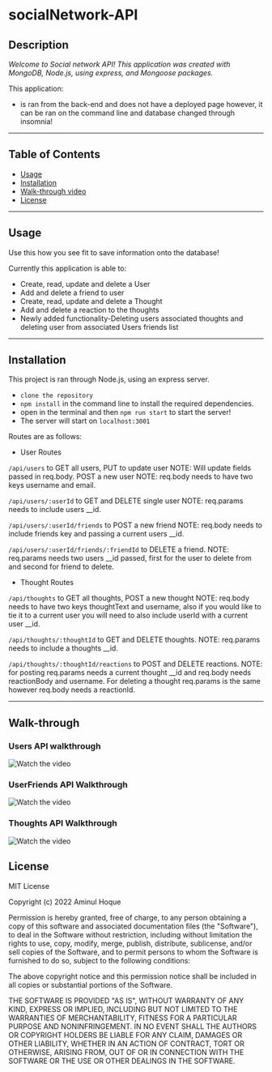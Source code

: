 # socialNetwork-API

## Description

_Welcome to Social network API! This application was created with MongoDB, Node.js, using express, and Mongoose packages._ 

This application:
* is ran from the back-end and does not have a deployed page however, it can be ran on the command line and database changed through insomnia!

---

  ## Table of Contents
  
  - [Usage](#usage)
  - [Installation](#installation)
  - [Walk-through video](#walk-through)
  - [License](#license)


  ---

  ## Usage
Use this how you see fit to save information onto the database! 

Currently this application is able to:
* Create, read, update and delete a User
* Add and delete a friend to user
* Create, read, update and delete a Thought
* Add and delete a reaction to the thoughts
* Newly added functionality-Deleting users associated thoughts and deleting user from associated Users friends list



---

  ## Installation

This project is ran through Node.js, using an express server.
* `clone the repository` 
*  `npm install` in the command line to install the required dependencies. 
*  open in the terminal and then `npm run start` to start the server!
*  The server will start on `localhost:3001`

Routes are as follows:
* User Routes

`/api/users` to GET all users, PUT to update user NOTE: Will update fields passed in req.body. POST a new user NOTE: req.body needs to have two keys username and email.

`/api/users/:userId` to GET and DELETE single user NOTE: req.params needs to include users __id.

`/api/users/:userId/friends` to POST a new friend NOTE: req.body needs to include friends key and passing a current users __id.

`/api/users/:userId/friends/:friendId` to DELETE a friend. NOTE: req.params needs two users __id passed, first for the user to delete from and second for friend to delete.

* Thought Routes

`/api/thoughts` to GET all thoughts, POST a new thought NOTE: req.body needs to have two keys thoughtText and username, also if you would like to tie it to a current user you will need to also include userId with a current user __id.

`/api/thoughts/:thoughtId` to GET and DELETE thoughts. NOTE: req.params needs to include a thoughts __id.

`/api/thoughts/:thoughtId/reactions` to POST and DELETE reactions. NOTE:  for posting req.params needs a current thought __id and req.body needs reactionBody and username. For deleting a thought req.params is the same however req.body needs a reactionId.

  ---

## Walk-through

### Users API walkthrough

![Watch the video](https://github.com/ausamindec/socialNetwork-API/blob/main/assets/addUser.gif)

### UserFriends API Walkthrough

![Watch the video](https://github.com/ausamindec/socialNetwork-API/blob/main/assets/userFriends.gif)


### Thoughts API Walkthrough

![Watch the video](https://github.com/ausamindec/socialNetwork-API/blob/main/assets/thoughts.gif)

## License

MIT License

Copyright (c) 2022 Aminul Hoque

Permission is hereby granted, free of charge, to any person obtaining a copy
of this software and associated documentation files (the "Software"), to deal
in the Software without restriction, including without limitation the rights
to use, copy, modify, merge, publish, distribute, sublicense, and/or sell
copies of the Software, and to permit persons to whom the Software is
furnished to do so, subject to the following conditions:

The above copyright notice and this permission notice shall be included in all
copies or substantial portions of the Software.

THE SOFTWARE IS PROVIDED "AS IS", WITHOUT WARRANTY OF ANY KIND, EXPRESS OR
IMPLIED, INCLUDING BUT NOT LIMITED TO THE WARRANTIES OF MERCHANTABILITY,
FITNESS FOR A PARTICULAR PURPOSE AND NONINFRINGEMENT. IN NO EVENT SHALL THE
AUTHORS OR COPYRIGHT HOLDERS BE LIABLE FOR ANY CLAIM, DAMAGES OR OTHER
LIABILITY, WHETHER IN AN ACTION OF CONTRACT, TORT OR OTHERWISE, ARISING FROM,
OUT OF OR IN CONNECTION WITH THE SOFTWARE OR THE USE OR OTHER DEALINGS IN THE
SOFTWARE.